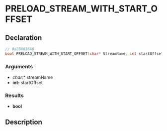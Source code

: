 # PRELOAD_STREAM_WITH_START_OFFSET

## Declaration
```cpp
// 0x2B8836A6
bool PRELOAD_STREAM_WITH_START_OFFSET(char* StreamName, int startOffset);
```

### Arguments
- **char*:** streamName
- **int:** startOffset

### Results
- **bool**

## Description
